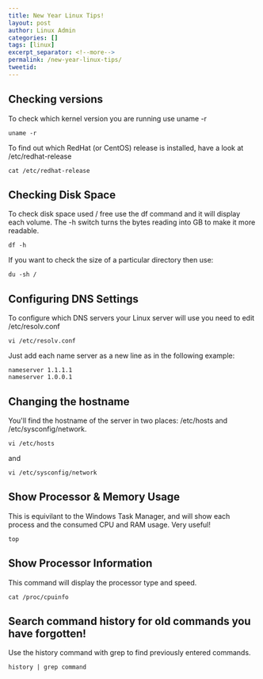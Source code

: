 ```yaml
---
title: New Year Linux Tips!
layout: post
author: Linux Admin
categories: []
tags: [linux]
excerpt_separator: <!--more-->
permalink: /new-year-linux-tips/
tweetid: 
---
```


## Checking versions

To check which kernel version you are running use uname -r

`uname -r`

To find out which RedHat (or CentOS) release is installed, have a look at /etc/redhat-release

`cat /etc/redhat-release`

## Checking Disk Space

To check disk space used / free use the df command and it will display each volume. The -h switch turns the bytes reading into GB to make it more readable.

`df -h`

If you want to check the size of a particular directory then use:

`du -sh /`

## Configuring DNS Settings

To configure which DNS servers your Linux server will use you need to edit /etc/resolv.conf

`vi /etc/resolv.conf`

Just add each name server as a new line as in the following example:

```
nameserver 1.1.1.1
nameserver 1.0.0.1
```

<!--more-->
## Changing the hostname

You'll find the hostname of the server in two places: /etc/hosts and /etc/sysconfig/network.

`vi /etc/hosts`

and

`vi /etc/sysconfig/network`

## Show Processor & Memory Usage

This is equivilant to the Windows Task Manager, and will show each process and the consumed CPU and RAM usage. Very useful!

`top`

## Show Processor Information

This command will display the processor type and speed.

`cat /proc/cpuinfo`

## Search command history for old commands you have forgotten!

Use the history command with grep to find previously entered commands.

`history | grep command`
